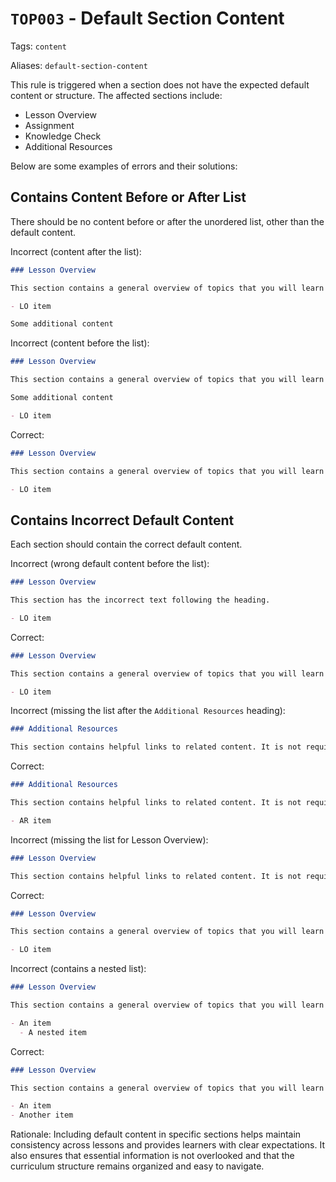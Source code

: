 # `TOP003` - Default Section Content

Tags: `content`

Aliases: `default-section-content`

This rule is triggered when a section does not have the expected default content or structure. The affected sections include:

- Lesson Overview
- Assignment
- Knowledge Check
- Additional Resources

Below are some examples of errors and their solutions:

## Contains Content Before or After List

There should be no content before or after the unordered list, other than the default content.

Incorrect (content after the list):

```markdown
### Lesson Overview

This section contains a general overview of topics that you will learn in this lesson.

- LO item

Some additional content
```

Incorrect (content before the list):

```markdown
### Lesson Overview

This section contains a general overview of topics that you will learn in this lesson.

Some additional content

- LO item
```

Correct:

```markdown
### Lesson Overview

This section contains a general overview of topics that you will learn in this lesson.

- LO item
```

## Contains Incorrect Default Content

Each section should contain the correct default content.

Incorrect (wrong default content before the list):

```markdown
### Lesson Overview

This section has the incorrect text following the heading.

- LO item
```

Correct:

```markdown
### Lesson Overview

This section contains a general overview of topics that you will learn in this lesson.

- LO item
```

Incorrect (missing the list after the `Additional Resources` heading):

```markdown
### Additional Resources

This section contains helpful links to related content. It is not required, so consider it supplemental.
```

Correct:

```markdown
### Additional Resources

This section contains helpful links to related content. It is not required, so consider it supplemental.

- AR item
```

Incorrect (missing the list for Lesson Overview):

```markdown
### Lesson Overview

This section contains helpful links to related content. It is not required, so consider it supplemental.
```

Correct:

```markdown
### Lesson Overview

This section contains a general overview of topics that you will learn in this lesson.

- LO item
```

Incorrect (contains a nested list):

```markdown
### Lesson Overview

This section contains a general overview of topics that you will learn in this lesson.

- An item
  - A nested item
```

Correct:

```markdown
### Lesson Overview

This section contains a general overview of topics that you will learn in this lesson.

- An item
- Another item
```

Rationale: Including default content in specific sections helps maintain consistency across lessons and provides learners with clear expectations. It also ensures that essential information is not overlooked and that the curriculum structure remains organized and easy to navigate.
